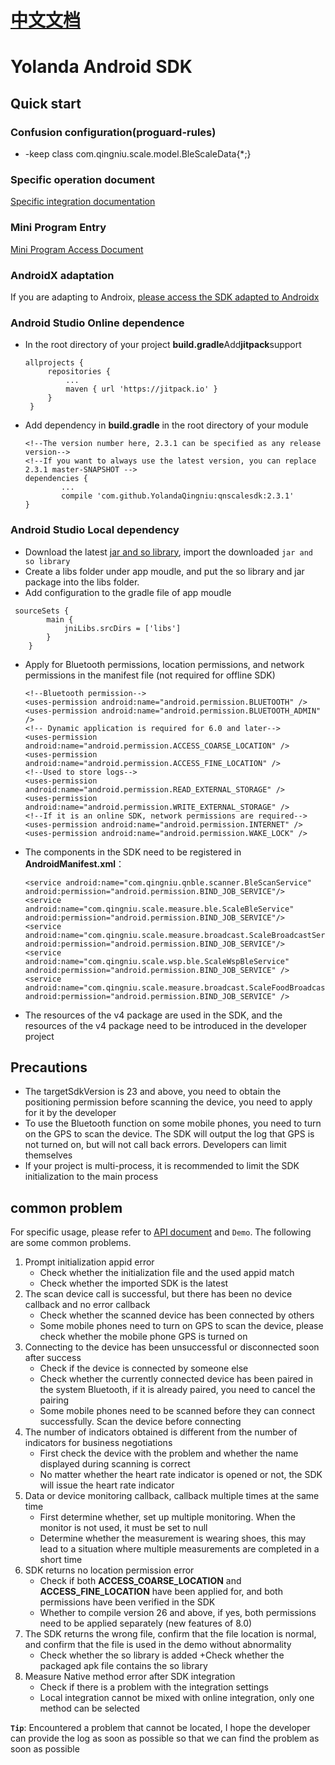 # [中文文档](https://github.com/YolandaQingniu/qnscalesdk/wiki/%E4%B8%AD%E6%96%87%E6%96%87%E6%A1%A3)

# Yolanda Android SDK

## Quick start
### Confusion configuration(proguard-rules)
+ -keep class com.qingniu.scale.model.BleScaleData{*;}

### Specific operation document
[Specific integration documentation](https://yolandaqingniu.gitee.io/sdk-doc/)

### Mini Program Entry
[Mini Program Access Document](https://mp.weixin.qq.com/wxopen/plugindevdoc?appid=wx2a4ca48ed5e96748&token=1470542861&lang=zh_CN)

### AndroidX adaptation
If you are adapting to Androix, [please access the SDK adapted to Androidx](https://github.com/YolandaQingniu/qnscalesdkX)

### Android Studio Online dependence
* In the root directory of your project **build.gradle**Add**jitpack**support
   ```
   allprojects {
		repositories {
			...
			maven { url 'https://jitpack.io' }
		}
	}
   ```
* Add dependency in **build.gradle** in the root directory of your module
	```
	<!--The version number here, 2.3.1 can be specified as any release version-->
	<!--If you want to always use the latest version, you can replace 2.3.1 master-SNAPSHOT -->
	dependencies {
	        ...
	        compile 'com.github.YolandaQingniu:qnscalesdk:2.3.1'
	}
	```
	
### Android Studio  Local dependency
* Download the latest [jar and so library](https://github.com/YolandaQingniu/qnscalesdk/releases/download/2.3.1/qnsdk-2.3.1-Android.zip), import the downloaded `jar and so library`
* Create a libs folder under app moudle, and put the so library and jar package into the libs folder.
*  Add configuration to the gradle file of app moudle
```
 sourceSets {
        main {
            jniLibs.srcDirs = ['libs']
        }
    }
```    
 
* Apply for Bluetooth permissions, location permissions, and network permissions in the manifest file (not required for offline SDK)
    ```
   <!--Bluetooth permission-->
   <uses-permission android:name="android.permission.BLUETOOTH" />
   <uses-permission android:name="android.permission.BLUETOOTH_ADMIN" />
   <!-- Dynamic application is required for 6.0 and later-->
   <uses-permission android:name="android.permission.ACCESS_COARSE_LOCATION" />
   <uses-permission android:name="android.permission.ACCESS_FINE_LOCATION" />
   <!--Used to store logs-->
   <uses-permission android:name="android.permission.READ_EXTERNAL_STORAGE" />
   <uses-permission android:name="android.permission.WRITE_EXTERNAL_STORAGE" />
   <!--If it is an online SDK, network permissions are required-->
   <uses-permission android:name="android.permission.INTERNET" />
   <uses-permission android:name="android.permission.WAKE_LOCK" />
    ```
* The components in the SDK need to be registered in **AndroidManifest.xml**：


   ```
   <service android:name="com.qingniu.qnble.scanner.BleScanService" android:permission="android.permission.BIND_JOB_SERVICE"/>
   <service android:name="com.qingniu.scale.measure.ble.ScaleBleService" android:permission="android.permission.BIND_JOB_SERVICE"/>
   <service android:name="com.qingniu.scale.measure.broadcast.ScaleBroadcastService" android:permission="android.permission.BIND_JOB_SERVICE"/>
   <service android:name="com.qingniu.scale.wsp.ble.ScaleWspBleService" android:permission="android.permission.BIND_JOB_SERVICE" />
   <service android:name="com.qingniu.scale.measure.broadcast.ScaleFoodBroadcastService" android:permission="android.permission.BIND_JOB_SERVICE" />
    ```
* The resources of the v4 package are used in the SDK, and the resources of the v4 package need to be introduced in the developer project

## Precautions
- The targetSdkVersion is 23 and above, you need to obtain the positioning permission before scanning the device, you need to apply for it by the developer
- To use the Bluetooth function on some mobile phones, you need to turn on the GPS to scan the device. The SDK will output the log that GPS is not turned on, but will not call back errors. Developers can limit themselves
- If your project is multi-process, it is recommended to limit the SDK initialization to the main process

## common problem
For specific usage, please refer to [API document](https://yolandaqingniu.github.io/) and `Demo`. The following are some common problems.

1. Prompt initialization appid error
    + Check whether the initialization file and the used appid match
    + Check whether the imported SDK is the latest
2. The scan device call is successful, but there has been no device callback and no error callback
    + Check whether the scanned device has been connected by others
    + Some mobile phones need to turn on GPS to scan the device, please check whether the mobile phone GPS is turned on
3. Connecting to the device has been unsuccessful or disconnected soon after success
    + Check if the device is connected by someone else
    + Check whether the currently connected device has been paired in the system Bluetooth, if it is already paired, you need to cancel the pairing
    + Some mobile phones need to be scanned before they can connect successfully. Scan the device before connecting
4. The number of indicators obtained is different from the number of indicators for business negotiations
    + First check the device with the problem and whether the name displayed during scanning is correct
    + No matter whether the heart rate indicator is opened or not, the SDK will issue the heart rate indicator
5. Data or device monitoring callback, callback multiple times at the same time
    + First determine whether, set up multiple monitoring. When the monitor is not used, it must be set to null
    + Determine whether the measurement is wearing shoes, this may lead to a situation where multiple measurements are completed in a short time
6. SDK returns no location permission error
    + Check if both **ACCESS_COARSE_LOCATION** and **ACCESS_FINE_LOCATION** have been applied for, and both permissions have been verified in the SDK
    + Whether to compile version 26 and above, if yes, both permissions need to be applied separately (new features of 8.0)
7. The SDK returns the wrong file, confirm that the file location is normal, and confirm that the file is used in the demo without abnormality
    + Check whether the so library is added
    +Check whether the packaged apk file contains the so library
8. Measure Native method error after SDK integration
    + Check if there is a problem with the integration settings
    + Local integration cannot be mixed with online integration, only one method can be selected
    
**`Tip`**: Encountered a problem that cannot be located, I hope the developer can provide the log as soon as possible so that we can find the problem as soon as possible
